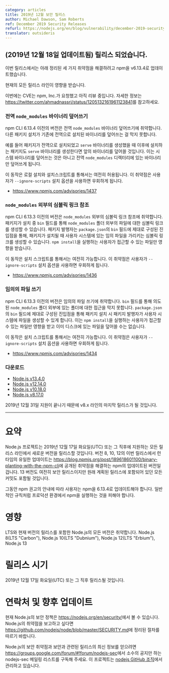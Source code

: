 ```yaml
---
category: articles
title: 2019년 12월 보안 릴리스
author: Michael Dawson, Sam Roberts
ref: December 2019 Security Releases
refurl: https://nodejs.org/en/blog/vulnerability/december-2019-security-releases
translator: outsideris
---
```


<!--
## _(Update 18-December-2019)_ Releases available

These releases update npm to v6.13.4 to address three vulnerabilities described below.

All current release lines were affected.

At this time, CVEs have been requested by npm, Inc. and are pending review. See https://twitter.com/ahmadnassri/status/1205132161961123841 for more information.
-->

## (2019년 12월 18일 업데이트됨) 릴리스 되었습니다.

이번 릴리스에서는 아래 정리된 세 가지 취약점을 해결하려고 npm을 v6.13.4로 업데이트했습니다.

현재의 모든 릴리스 라인이 영향을 받습니다.

이번에는 CVE는 npm, Inc.가 요청했고 아직 리뷰 중입니다. 자세한 정보는
<https://twitter.com/ahmadnassri/status/1205132161961123841>를 참고하세요.

<!--
### Global `node_modules` Binary Overwrite

Versions of the npm CLI prior to 6.13.4 are vulnerable to a Global `node_modules` Binary Overwrite. It fails to prevent existing globally-installed binaries to be overwritten by other package installations.

For example, if a package was installed globally and created a `serve` binary, any subsequent installs of packages that also create a `serve` binary would overwrite the first binary. This will not overwrite system binaries but only binaries put into the global `node_modules` directory.

This behavior is still allowed in local installations and also through install scripts. This vulnerability bypasses a user using the `--ignore-scripts` install option.

* https://www.npmjs.com/advisories/1437
-->

### 전역 `node_modules` 바이너리 덮어쓰기

npm CLI 6.13.4 이전의 버전은 전역 `node_modules` 바이너리 덮어쓰기에 취약합니다.
다른 패키지 설치가 기존에 전역으로 설치된 바이너리를 덮어쓰는 걸 막지 못합니다.

예를 들어 패키지가 전역으로 설치되었고 `serve` 바이너리를 생성했을 때 이후에 설치하는 패키지도
`serve` 바이너리를 생성한다면 앞의 바이너리를 덮어쓸 것입니다. 이는 시스템 바이너리를 덮어쓰는 것은
아니고 전역 `node_modules` 디렉터리에 있는 바이너리만 덮어쓰게 됩니다.

이 동작은 로컬 설치와 설치스크립트를 통해서는 여전히 허용됩니다. 이 취약점은 사용자가
`--ignore-scripts` 설치 옵션을 사용하면 우회하게 됩니다.

* <https://www.npmjs.com/advisories/1437>

<!--
### Symlink reference outside of `node_modules`

Versions of the npm CLI prior to 6.13.3 are vulnerable to a symlink reference outside of `node_modules`. It is possible for packages to create symlinks to files outside of the `node_modules` folder through the `bin` field upon installation. A properly constructed entry in the package.json `bin` field would allow a package publisher to create a symlink pointing to arbitrary files on a user’s system when the package is installed. Only files accessible by the user running the `npm install` are affected.

This behavior is still possible through install scripts. This vulnerability bypasses a user using the `--ignore-scripts` install option.

* https://www.npmjs.com/advisories/1436
-->

### `node_modules` 외부의 심볼릭 링크 참조

npm CLI 6.13.3 이전의 버전은 `node_modules` 외부의 심볼릭 링크 참조에 취약합니다.
패키지가 설치 중 `bin` 필드를 통해 `node_modules` 폴더 외부의 파일에 대한 심볼릭 링크를
생성할 수 있습니다. 패키지 발행자는 `package.json`의 `bin` 필드에 제대로 구성된 진입점을 통해,
패키지가 설치될 때 사용자 시스템에 있는 임의 파일을 가리키는 심볼릭 링크를 생성할 수 있습니다.
`npm install`을 실행하는 사용자가 접근할 수 있는 파일만 영향을 받습니다.

이 동작은 설치 스크립트를 통해서는 여전히 가능합니다. 이 취약점은 사용자가
`--ignore-scripts` 설치 옵션을 사용하면 우회하게 됩니다.

* <https://www.npmjs.com/advisories/1436>

<!--
### Arbitrary File Write

Versions of the npm CLI prior to 6.13.3 are vulnerable to an Arbitrary File Write. It fails to prevent access to folders outside of the intended `node_modules` folder through the `bin` field. A properly constructed entry in the `package.json` bin field would allow a package publisher to create files on a user's system when the package is installed. It is only possible to affect files that the user running `npm install` has access to and it is not possible to overwrite files that already exist on disk.

This behavior is still possible through install scripts. This vulnerability bypasses a user using the `--ignore-scripts` install option.

* https://www.npmjs.com/advisories/1434
-->

### 임의의 파일 쓰기

npm CLI 6.13.3 이전의 버전은 임의의 파일 쓰기에 취약합니다. `bin` 필드를 통해 의도된
`node_modules` 폴더 외부에 있는 폴더에 대한 접근을 막지 못합니다. `package.json`의
`bin` 필드에 제대로 구성된 진입점을 통해 패키지 설치 시 패키지 발행자가 사용자 시스템에 파일을
생성할 수 있게 합니다. 이는 `npm install`을 실행하는 사용자가 접근할 수 있는 파일만
영향을 받고 이미 디스크에 있는 파일을 덮어쓸 수는 없습니다.

이 동작은 설치 스크립트를 통해서는 여전히 가능합니다. 이 취약점은 사용자가
`--ignore-scripts` 설치 옵션을 사용하면 우회하게 됩니다.

* <https://www.npmjs.com/advisories/1434>

<!--
### Downloads

* [Node.js v13.4.0](https://nodejs.org/en/blog/release/v13.4.0/)
* [Node.js v12.14.0](https://nodejs.org/en/blog/release/v12.14.0/)
* [Node.js v10.18.0](https://nodejs.org/en/blog/release/v10.18.0/)
* [Node.js v8.17.0](https://nodejs.org/en/blog/release/v8.17.0/)

Please note that this will be the final release of the v8.x line as support ends after December 31st, 2019.

--------------------------------------
-->

### 다운로드

* [Node.js v13.4.0](https://nodejs.org/en/blog/release/v13.4.0/)
* [Node.js v12.14.0](https://nodejs.org/en/blog/release/v12.14.0/)
* [Node.js v10.18.0](https://nodejs.org/en/blog/release/v10.18.0/)
* [Node.js v8.17.0](https://nodejs.org/en/blog/release/v8.17.0/)

2019년 12월 31일 지원이 끝나기 때문에 v8.x 라인의 마지막 릴리스가 될 것입니다.

--------------------------------------

<!--
# Summary

The Node.js project will release new versions of all supported release lines on or shortly after Tuesday December 17, 2019 UTC. For versions 8, 10, and 12 the only update to the runtime in these releases will be an updated version of npm addressing the vulnerability announced in https://blog.npmjs.org/post/189618601100/binary-planting-with-the-npm-cli. Version 13, while still being a security release, will include all commits that were scheduled to be included in the originally scheduled release.

In the meantime, users should update to npm 6.13.4 by following the instructions provided in the npm advisory. As a general rule, avoid running npm in production environments.

# Impact

All versions of Node.js are vulnerable including the LTS and current releases: Node.js 8 (LTS "Carbon"), Node.js 10 (LTS "Dubnium") , Node.js 12 (LTS "Erbium"), and Node.js 13.
-->

# 요약

Node.js 프로젝트는 2019년 12월 17일 화요일(UTC) 또는 그 직후에 지원하는 모든 릴리스 라인에서 새로운 버전을 릴리스할 것입니다. 버전 8, 10, 12의 이번 릴리스에서 런타임의 유일한 업데이트는 <https://blog.npmjs.org/post/189618601100/binary-planting-with-the-npm-cli>에 공개된 취약점을 해결하는 npm의 업데이트된 버전일 겁니다. 13 버전도 여전히 보안 릴리스이지만 원래 계획된 릴리스에 포함되어 있던 모든 커밋도 포함될 것입니다.


그동안 npm 권고의 안내에 따라 사용자는 npm을 6.13.4로 업데이트해야 합니다. 일반적인 규칙처럼 프로덕션 환경에서 npm을 실행하는 것을 피해야 합니다.

# 영향

LTS와 현재 버전의 릴리스를 포함한 Node.js의 모든 버전은 취약합니다. Node.js 8(LTS "Carbon"), Node.js 10(LTS "Dubnium"), Node.js 12(LTS "Erbium"), Node.js 13

<!--
# Release timing

Releases will be available at, or shortly after, Tuesday, December 17, 2019 UTC.

# Contact and future updates

The current Node.js security policy can be found at https://nodejs.org/en/security/.  Please follow the process outlined in https://github.com/nodejs/node/blob/master/SECURITY.md if you wish to report a vulnerability in Node.js.

Subscribe to the low-volume announcement-only nodejs-sec mailing list at https://groups.google.com/forum/#!forum/nodejs-sec to stay up to date on security vulnerabilities and security-related releases of Node.js and the projects maintained in the nodejs GitHub organization.
-->

# 릴리스 시기

2019년 12월 17일 화요일(UTC) 또는 그 직후 릴리스될 것입니다.

# 연락처 및 향후 업데이트

현재 Node.js의 보안 정책은 <https://nodejs.org/en/security/>에서 볼 수 있습니다.
Node.js의 취약점을 보고하고 싶다면
<https://github.com/nodejs/node/blob/master/SECURITY.md>에 정리된 절차를 따르기 바랍니다.

Node.js의 보안 취약점과 보안과 관련된 릴리스의 최신 정보를 얻으려면
<https://groups.google.com/forum/#!forum/nodejs-sec>에서 소수의 공지만 하는
nodejs-sec 메일링 리스트를 구독해 주세요. 이 프로젝트는
[nodejs GitHub 조직](https://github.com/nodejs/)에서 관리하고 있습니다.
